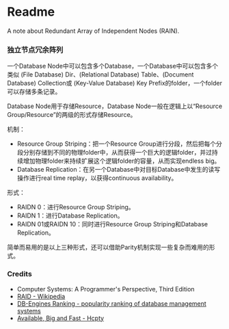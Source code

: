 # Readme
A note about Redundant Array of Independent Nodes (RAIN).

### 独立节点冗余阵列

一个Database Node中可以包含多个Database，一个Database中可以包含多个类似 (File Database) Dir、(Relational Database) Table、(Document Database) Collection或 (Key-Value Database) Key Prefix的folder，一个folder可以存储多条记录。

Database Node用于存储Resource，Database Node一般在逻辑上以“Resource Group/Resource”的两级的形式存储Resource。

机制：
- Resource Group Striping：把一个Resource Group进行分段，然后把每个分段分别存储到不同的物理folder中，从而获得一个巨大的逻辑folder，并过持续增加物理folder来持续扩展这个逻辑folder的容量，从而实现endless big。
- Database Replication：在另一个Database中对目标Database中发生的读写操作进行real time replay，以获得continuous availability。

形式：
- RAIDN 0：进行Resource Group Striping。
- RAIDN 1：进行Database Replication。
- RAIDN 01或RAIDN 10：同时进行Resource Group Striping和Database Replication。

简单而易用的是以上三种形式，还可以借助Parity机制实现一些复杂而难用的形式。

### Credits
- Computer Systems: A Programmer's Perspective, Third Edition
- [RAID - Wikipedia](https://en.wikipedia.org/wiki/RAID)
- [DB-Engines Ranking - popularity ranking of database management systems](https://db-engines.com/en/ranking)
- [Available, Big and Fast - Hcpty](https://github.com/hcpty/available-big-and-fast)
